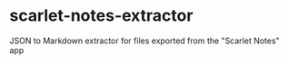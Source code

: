 # scarlet-notes-extractor
JSON to Markdown extractor for files exported from the "Scarlet Notes" app
